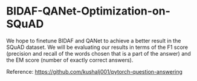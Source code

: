 # BIDAF-QANet-Optimization-on-SQuAD
We hope to finetune BIDAF and QANet to achieve a better result in the SQuAD dataset. We will be evaluating our results in terms of the F1 score (precision and recall of the words chosen that is a part of the answer) and the EM score (number of exactly correct answers).

Reference: https://github.com/kushalj001/pytorch-question-answering
